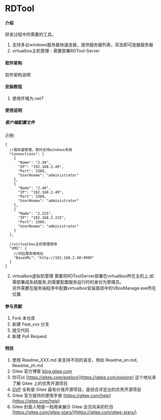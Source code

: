 # RDTool

#### 介绍
研发过程中所需要的工具。
1. 支持多台windows服务器快速连接，提供服务器列表，双击即可连接服务器
2. virtualbox主机管理 - 需要部署RDTool-Server


#### 软件架构
软件架构说明


#### 安装教程

1.  使用环境为.net7

#### 使用说明
##### 客户端配置文件
示例:
```
{
  //服务器管理，暂时支持windows系统
  "Connections": [
    {
      "Name": "2.49",
      "IP": "192.168.2.49",
      "Port": 3389,
      "UserNname": "administrator"
    },
    {
      "Name": "2.48",
      "IP": "192.168.2.49",
      "Port": 3389,
      "UserNname": "administrator"
    },
    {
      "Name": "2.225",
      "IP": "192.168.2.225",
      "Port": 3389,
      "UserNname": "administrator"
    }
  ],
  
  //virtualbox主机管理使用
  "VMS": {
    //对应服务端地址
    "BaseURL": "http://192.168.2.40:9999"
  }
}
```

2. virtualbox虚拟机管理
需要将RDToolServer部署在virtualbox所在主机上,如需部署成系统服务,则需要配置服务运行时的身份为管理员。  
另外需要在服务端程序中配置virtualbox安装路径中的VBoxManage.exe所在位置


#### 参与贡献

1.  Fork 本仓库
2.  新建 Feat_xxx 分支
3.  提交代码
4.  新建 Pull Request


#### 特技

1.  使用 Readme\_XXX.md 来支持不同的语言，例如 Readme\_en.md, Readme\_zh.md
2.  Gitee 官方博客 [blog.gitee.com](https://blog.gitee.com)
3.  你可以 [https://gitee.com/explore](https://gitee.com/explore) 这个地址来了解 Gitee 上的优秀开源项目
4.  [GVP](https://gitee.com/gvp) 全称是 Gitee 最有价值开源项目，是综合评定出的优秀开源项目
5.  Gitee 官方提供的使用手册 [https://gitee.com/help](https://gitee.com/help)
6.  Gitee 封面人物是一档用来展示 Gitee 会员风采的栏目 [https://gitee.com/gitee-stars/](https://gitee.com/gitee-stars/)
